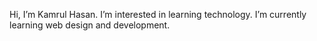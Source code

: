  Hi, I’m Kamrul Hasan.
 I’m interested in learning technology.
 I’m currently learning web design and development.


<!---
kamrulwd7/kamrulwd7 is a ✨ special ✨ repository because its `README.md` (this file) appears on your GitHub profile.
You can click the Preview link to take a look at your changes.
--->
